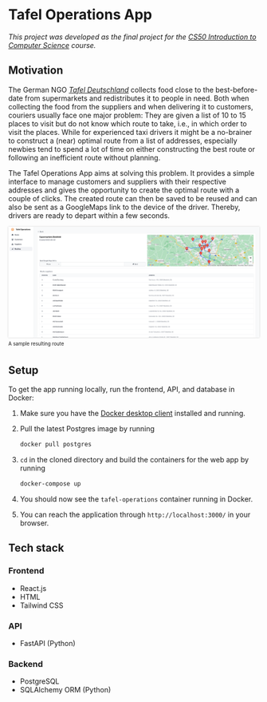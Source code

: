 # Tafel Operations App
*This project was developed as the final project for the [CS50 Introduction to Computer Science](https://cs50.harvard.edu/x/2023/) course.*
## Motivation
The German NGO [*Tafel Deutschland*](https://www.tafel.de/) collects food close to the best-before-date from supermarkets and redistributes it to people in need. Both when collecting the food from the suppliers and when delivering it to customers, couriers usually face one major problem:
They are given a list of 10 to 15 places to visit but do not know which route to take, i.e., in which order to visit the places. While for experienced taxi drivers it might be a no-brainer to construct a (near) optimal route from a list of addresses, especially newbies tend to spend a lot of time on either constructing the best route or following an inefficient route without planning.

The Tafel Operations App aims at solving this problem. It provides a simple interface to manage customers and suppliers with their respective addresses and gives the opportunity to create the optimal route with a couple of clicks. The created route can then be saved to be reused and can also be sent as a GoogleMaps link to the device of the driver. Thereby, drivers are ready to depart within a few seconds.

<img src="docs/sample_route_detail.png" alt="Alt text" style="box-shadow: 0 0 3px #ccc;;">
<sub><sup>A sample resulting route</sup></sub>

## Setup
To get the app running locally, run the frontend, API, and database in Docker:

1. Make sure you have the [Docker desktop client](https://www.docker.com/products/docker-desktop/) installed and running. 

2. Pull the latest Postgres image by running
    ```sh
    docker pull postgres
    ```

3. `cd` in the cloned directory and build the containers for the web app by running
    ```sh
    docker-compose up
    ```

4. You should now see the `tafel-operations` container running in Docker.

5. You can reach the application through `http://localhost:3000/` in your browser.


## Tech stack
### Frontend
- React.js
- HTML
- Tailwind CSS

### API
- FastAPI (Python)

### Backend
- PostgreSQL
- SQLAlchemy ORM (Python)